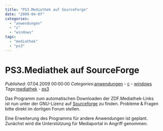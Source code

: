 ```yaml
---
title: "PS3.Mediathek auf SourceForge"
date: "2009-04-07"
categories: 
  - "anwendungen"
  - "c"
  - "windows"
tags: 
  - "mediathek"
  - "ps3"
---
```

# PS3.Mediathek auf SourceForge
_Published:_ 07.04.2009 00:00:00
_Categories_:[anwendungen](/dotnetwork/de/categories#anwendungen) - [c](/dotnetwork/de/categories#c) - [windows](/dotnetwork/de/categories#windows)
_Tags_:[mediathek](/dotnetwork/de/tags#mediathek) - [ps3](/dotnetwork/de/tags#ps3)

Das Programm zum automatischen Downloaden der ZDF.Mediathek-Links ist nun unter der GNU-Lizenz auf [Sourceforge](http://sourceforge.net/projects/ps3mediathek/) zu finden. Probleme & Fragen bitte direkt im dortigen Forum stellen.

Eine Erweiterung des Programms für andere Anwendungen ist geplant. Zunächst wird die Unterstützung für Mediaportal in Angriff genommen.
